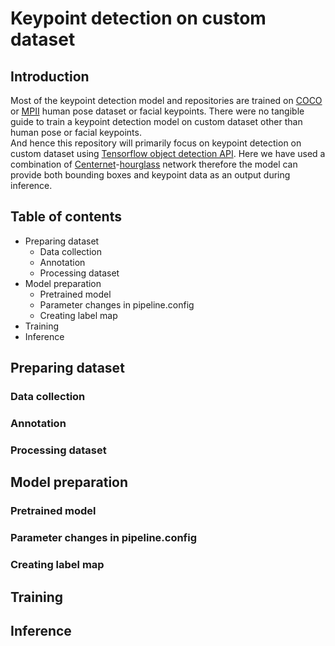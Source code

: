 # Keypoint detection on custom dataset

## Introduction

Most of the keypoint detection model and repositories are trained on [COCO](https://cocodataset.org/#keypoints-2020) or [MPII](http://human-pose.mpi-inf.mpg.de/#overview) human pose dataset or facial keypoints. There were no tangible guide to train a keypoint detection model on custom dataset other than human pose or facial keypoints.  
And hence this repository will primarily focus on keypoint detection on custom dataset using [Tensorflow object detection API](https://github.com/tensorflow/models/tree/master/research/object_detection). Here we have used a combination of [Centernet](https://arxiv.org/abs/1904.07850)-[hourglass](https://arxiv.org/abs/1603.06937) network therefore the model can provide both bounding boxes and keypoint data as an output during inference.  

## Table of contents

- Preparing dataset
  - Data collection
  - Annotation
  - Processing dataset
- Model preparation
  - Pretrained model
  - Parameter changes in pipeline.config
  - Creating label map
- Training
- Inference


## Preparing dataset

### Data collection

### Annotation

### Processing dataset

## Model preparation

### Pretrained model

### Parameter changes in pipeline.config

### Creating label map

## Training

## Inference

